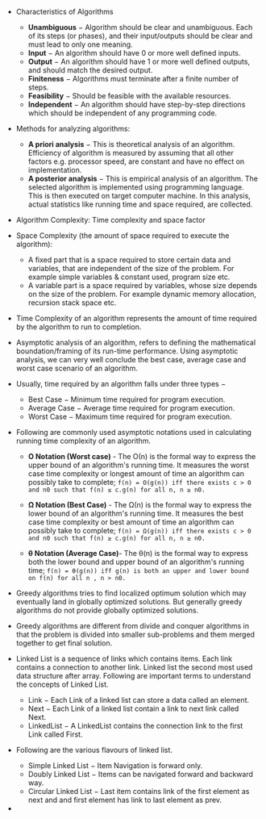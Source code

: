 - Characteristics of Algorithms

    + **Unambiguous** − Algorithm should be clear and unambiguous. Each of its steps (or phases), and their input/outputs should be clear and must lead to only one meaning.
    + **Input** − An algorithm should have 0 or more well defined inputs.
    + **Output** − An algorithm should have 1 or more well defined outputs, and should match the desired output.
    + **Finiteness** − Algorithms must terminate after a finite number of steps.
    + **Feasibility** − Should be feasible with the available resources.
    + **Independent** − An algorithm should have step-by-step directions which should be independent of any programming code.

- Methods for analyzing algorithms:
    + **A priori analysis** − This is theoretical analysis of an algorithm. Efficiency of algorithm is measured by assuming that all other factors e.g. processor speed, are constant and have no effect on implementation.
    + **A posterior analysis** − This is empirical analysis of an algorithm. The selected algorithm is implemented using programming language. This is then executed on target computer machine. In this analysis, actual statistics like running time and space required, are collected.

- Algorithm Complexity: Time complexity and space factor

- Space Complexity (the amount of space required to execute the algorithm):
    + A fixed part that is a space required to store certain data and variables, that are independent of the size of the problem. For example simple variables & constant used, program size etc.
    + A variable part is a space required by variables, whose size depends on the size of the problem. For example dynamic memory allocation, recursion stack space etc.

- Time Complexity of an algorithm represents the amount of time required by the algorithm to run to completion. 

- Asymptotic analysis of an algorithm, refers to defining the mathematical boundation/framing of its run-time performance. Using asymptotic analysis, we can very well conclude the best case, average case and worst case scenario of an algorithm.

- Usually, time required by an algorithm falls under three types −
    + Best Case − Minimum time required for program execution.
    + Average Case − Average time required for program execution.
    + Worst Case − Maximum time required for program execution.

- Following are commonly used asymptotic notations used in calculating running time complexity of an algorithm.
    + **Ο Notation (Worst case)** - The Ο(n) is the formal way to express the upper bound of an algorithm's running time. It measures the worst case time complexity or longest amount of time an algorithm can possibly take to complete; `f(n) = O(g(n)) iff there exists c > 0 and n0 such that f(n) ≤ c.g(n) for all n, n ≥ n0.`
    
    + **Ω Notation (Best Case)** - The Ω(n) is the formal way to express the lower bound of an algorithm's running time. It measures the best case time complexity or best amount of time an algorithm can possibly take to complete; `f(n) = Ω(g(n)) iff there exists c > 0 and n0 such that f(n) ≥ c.g(n) for all n, n ≥ n0.`

    + **θ Notation (Average Case)**- The θ(n) is the formal way to express both the lower bound and upper bound of an algorithm's running time; `f(n) = θ(g(n)) iff g(n) is both an upper and lower bound on f(n) for all n , n > n0.`

- Greedy algorithms tries to find localized optimum solution which may eventually land in globally optimized solutions. But generally greedy algorithms do not provide globally optimized solutions.

- Greedy algorithms are different from divide and conquer algorithms in that the problem is divided into smaller sub-problems and them merged together to get final solution.

- Linked List is a sequence of links which contains items. Each link contains a connection to another link. Linked list the second most used data structure after array. Following are important terms to understand the concepts of Linked List.
    + Link − Each Link of a linked list can store a data called an element.
    + Next − Each Link of a linked list contain a link to next link called Next.
    + LinkedList − A LinkedList contains the connection link to the first Link called First.

- Following are the various flavours of linked list.
    + Simple Linked List − Item Navigation is forward only.
    + Doubly Linked List − Items can be navigated forward and backward way.
    + Circular Linked List − Last item contains link of the first element as next and and first element has link to last element as prev.

- 
